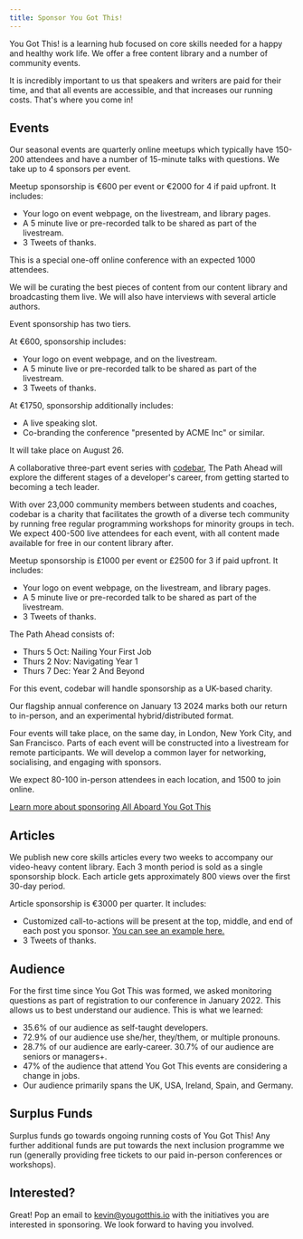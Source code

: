 ```yaml
---
title: Sponsor You Got This!
---
```


You Got This! is a learning hub focused on core skills needed for a happy and healthy work life. We offer a free content library and a number of community events.

It is incredibly important to us that speakers and writers are paid for their time, and that all events are accessible, and that increases our running costs. That's where you come in!

## Events

<!-- <sponsor-upcoming-events class="mb-12"></sponsor-upcoming-events> -->

<extra-reading title="Sponsor Quarterly Seasonal Meetups">

Our seasonal events are quarterly online meetups which typically have 150-200 attendees and have a number of 15-minute talks with questions. We take up to 4 sponsors per event.

Meetup sponsorship is €600 per event or €2000 for 4 if paid upfront. It includes:
- Your logo on event webpage, on the livestream, and library pages.
- A 5 minute live or pre-recorded talk to be shared as part of the livestream.
- 3 Tweets of thanks.

</extra-reading>

<extra-reading title="Sponsor Now That's What I Call You Got This Conference" class="mt-4">

This is a special one-off online conference with an expected 1000 attendees. 

We will be curating the best pieces of content from our content library and broadcasting them live. We will also have interviews with several article authors.

Event sponsorship has two tiers.

At €600, sponsorship includes:
- Your logo on event webpage, and on the livestream.
- A 5 minute live or pre-recorded talk to be shared as part of the livestream.
- 3 Tweets of thanks.

At €1750, sponsorship additionally includes:
- A live speaking slot.
- Co-branding the conference "presented by ACME Inc" or similar.

It will take place on August 26.

</extra-reading>

<extra-reading title="Sponsor The Path Ahead Events" class="mt-4">

A collaborative three-part event series with [codebar](https://codebar.io/), The Path Ahead will explore the different stages of a developer's career, from getting started to becoming a tech leader. 

With over 23,000 community members between students and coaches, codebar is a charity that facilitates the growth of a diverse tech community by running free regular programming workshops for minority groups in tech. We expect 400-500 live attendees for each event, with all content made available for free in our content library after.

Meetup sponsorship is £1000 per event or £2500 for 3 if paid upfront. It includes:
- Your logo on event webpage, on the livestream, and library pages.
- A 5 minute live or pre-recorded talk to be shared as part of the livestream.
- 3 Tweets of thanks.

The Path Ahead consists of:

- Thurs 5 Oct: Nailing Your First Job
- Thurs 2 Nov: Navigating Year 1
- Thurs 7 Dec: Year 2 And Beyond

For this event, codebar will handle sponsorship as a UK-based charity.

</extra-reading>

<extra-reading title="Sponsor the All Aboard You Got This Conference" class="mt-4">

Our flagship annual conference on January 13 2024 marks both our return to in-person, and an experimental hybrid/distributed format. 

Four events will take place, on the same day, in London, New York City, and San Francisco. Parts of each event will be constructed into a livestream for remote participants. We will develop a common layer for networking, socialising, and engaging with sponsors. 

We expect 80-100 in-person attendees in each location, and 1500 to join online.

[Learn more about sponsoring All Aboard You Got This](/sponsors/info/all-aboard)

</extra-reading>

## Articles
<extra-reading title="Sponsor a Block of Articles">

We publish new core skills articles every two weeks to accompany our video-heavy content library. Each 3 month period is sold as a single sponsorship block. Each article gets approximately 800 views over the first 30-day period.

Article sponsorship is €3000 per quarter. It includes:
- Customized call-to-actions will be present at the top, middle, and end of each post you sponsor. [You can see an example here.](/library/managers-guide-to-okrs)
- 3 Tweets of thanks.

</extra-reading>

## Audience

For the first time since You Got This was formed, we asked monitoring questions as part of registration to our conference in January 2022. This allows us to best understand our audience. This is what we learned:

- 35.6% of our audience as self-taught developers.
- 72.9% of our audience use she/her, they/them, or multiple pronouns.
- 28.7% of our audience are early-career. 30.7% of our audience are seniors or managers+.
- 47% of the audience that attend You Got This events are considering a change in jobs.
- Our audience primarily spans the UK, USA, Ireland, Spain, and Germany.

## Surplus Funds

Surplus funds go towards ongoing running costs of You Got This! Any further additional funds are put towards the next inclusion programme we run (generally providing free tickets to our paid in-person conferences or workshops).

## Interested?

Great! Pop an email to [kevin@yougotthis.io](mailto:kevin@yougotthis.io) with the initiatives you are interested in sponsoring. We look forward to having you involved.
